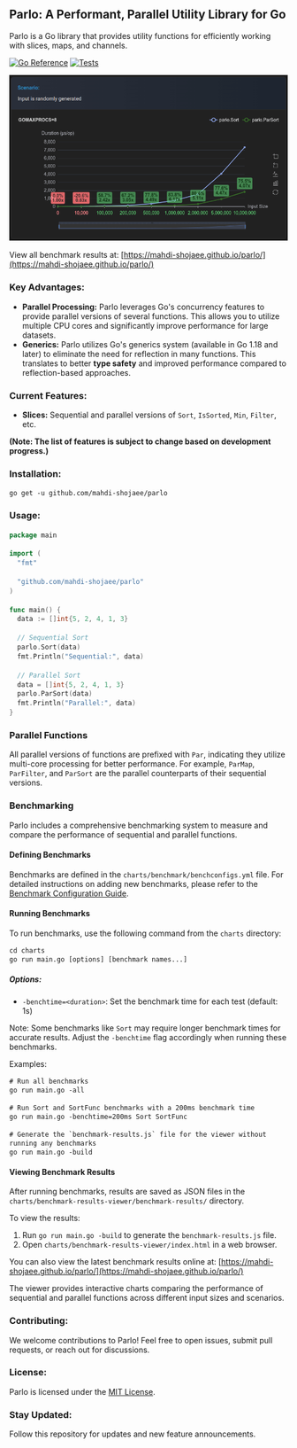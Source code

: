 ## Parlo: A Performant, Parallel Utility Library for Go

Parlo is a Go library that provides utility functions for efficiently working with slices, maps, and channels.

[![Go Reference](https://pkg.go.dev/badge/github.com/mahdi-shojaee/parlo.svg)](https://pkg.go.dev/github.com/mahdi-shojaee/parlo)
[![Tests](https://github.com/mahdi-shojaee/parlo/actions/workflows/test.yml/badge.svg)](https://github.com/mahdi-shojaee/parlo/actions/workflows/test.yml)


![ParSort Benchmark](charts/assets/parlo.ParSort.png)

View all benchmark results at: [https://mahdi-shojaee.github.io/parlo/](https://mahdi-shojaee.github.io/parlo/)

### Key Advantages:

* **Parallel Processing:** Parlo leverages Go's concurrency features to provide parallel versions of several functions. This allows you to utilize multiple CPU cores and significantly improve performance for large datasets.
* **Generics:** Parlo utilizes Go's generics system (available in Go 1.18 and later) to eliminate the need for reflection in many functions. This translates to better **type safety** and improved performance compared to reflection-based approaches.

### Current Features:

* **Slices:** Sequential and parallel versions of `Sort`, `IsSorted`, `Min`, `Filter`, etc.

**(Note: The list of features is subject to change based on development progress.)**

### Installation:

```
go get -u github.com/mahdi-shojaee/parlo
```

### Usage:

```Go
package main

import (
  "fmt"

  "github.com/mahdi-shojaee/parlo"
)

func main() {
  data := []int{5, 2, 4, 1, 3}

  // Sequential Sort
  parlo.Sort(data)
  fmt.Println("Sequential:", data)

  // Parallel Sort
  data = []int{5, 2, 4, 1, 3}
  parlo.ParSort(data)
  fmt.Println("Parallel:", data)
}
```

### Parallel Functions

All parallel versions of functions are prefixed with `Par`, indicating they utilize multi-core processing for better performance. For example, `ParMap`, `ParFilter`, and `ParSort` are the parallel counterparts of their sequential versions.

### Benchmarking

Parlo includes a comprehensive benchmarking system to measure and compare the performance of sequential and parallel functions.

#### Defining Benchmarks

Benchmarks are defined in the `charts/benchmark/benchconfigs.yml` file. For detailed instructions on adding new benchmarks, please refer to the [Benchmark Configuration Guide](charts/benchmark/benchmark_configuration_guide.md).

#### Running Benchmarks

To run benchmarks, use the following command from the `charts` directory:

```
cd charts
go run main.go [options] [benchmark names...]
```

##### Options:
- `-benchtime=<duration>`: Set the benchmark time for each test (default: 1s)

Note: Some benchmarks like `Sort` may require longer benchmark times for accurate results. Adjust the `-benchtime` flag accordingly when running these benchmarks.

Examples:
```
# Run all benchmarks
go run main.go -all

# Run Sort and SortFunc benchmarks with a 200ms benchmark time
go run main.go -benchtime=200ms Sort SortFunc

# Generate the `benchmark-results.js` file for the viewer without running any benchmarks
go run main.go -build
```

#### Viewing Benchmark Results

After running benchmarks, results are saved as JSON files in the `charts/benchmark-results-viewer/benchmark-results/` directory.

To view the results:

1. Run `go run main.go -build` to generate the `benchmark-results.js` file.
2. Open `charts/benchmark-results-viewer/index.html` in a web browser.

You can also view the latest benchmark results online at: [https://mahdi-shojaee.github.io/parlo/](https://mahdi-shojaee.github.io/parlo/)

The viewer provides interactive charts comparing the performance of sequential and parallel functions across different input sizes and scenarios.

### Contributing:

We welcome contributions to Parlo! Feel free to open issues, submit pull requests, or reach out for discussions.

### License:

Parlo is licensed under the [MIT License](https://opensource.org/licenses/MIT).

### Stay Updated:

Follow this repository for updates and new feature announcements.

